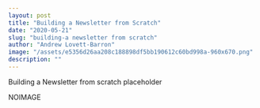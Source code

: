 ```yaml
---
layout: post
title: "Building a Newsletter from Scratch"
date: "2020-05-21"
slug: "building-a newsletter from scratch"
author: "Andrew Lovett-Barron"
image: "/assets/e5356d26aa208c188898df5bb190612c60bd998a-960x670.png"
description: ""
---
```


Building a Newsletter from scratch placeholder

NOIMAGE

